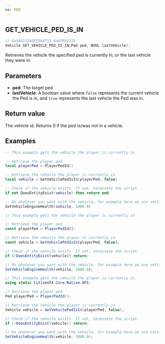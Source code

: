 ```yaml
---
ns: PED
---
```

## GET_VEHICLE_PED_IS_IN

```c
// 0x9A9112A0FE9A4713 0xAFE92319
Vehicle GET_VEHICLE_PED_IS_IN(Ped ped, BOOL lastVehicle);
```

Retrieves the vehicle the specified ped is currently in, or the last vehicle they were in.

## Parameters
* **ped**: The target ped
* **lastVehicle**: A boolean value where `false` represents the current vehicle the Ped is in, and `true` represents the last vehicle the Ped was in.

## Return value
The vehicle id. Returns 0 if the ped is/was not in a vehicle.

## Examples
```lua
-- This example gets the vehicle the player is currently in

-- Retrieve the player ped
local playerPed = PlayerPedId()

-- Retrieve the vehicle the player is currently in
local vehicle = GetVehiclePedIsIn(playerPed, false)

-- Check if the vehicle exists. If not, terminate the script.
if not DoesEntityExist(vehicle) then return end

-- Do whatever you want with the vehicle, for example here we are setting the vehicle's engine health to 1000
SetVehicleEngineHealth(vehicle, 1000.0)
```

```js
// This example gets the vehicle the player is currently in

// Retrieve the player ped
const playerPed = PlayerPedId();

// Retrieve the vehicle the player is currently in
const vehicle = GetVehiclePedIsIn(playerPed, false);

// Check if the vehicle exists. If not, terminate the script.
if (!DoesEntityExist(vehicle)) return;

// Do whatever you want with the vehicle, for example here we are setting the vehicle's engine health to 1000
SetVehicleEngineHealth(vehicle, 1000.0);
```

```cs
// This example gets the vehicle the player is currently in
using static CitizenFX.Core.Native.API;

// Retrieve the player ped
Ped playerPed = PlayerPedId();

// Retrieve the vehicle the player is currently in
Vehicle vehicle = GetVehiclePedIsIn(playerPed, false);

// Check if the vehicle exists. If not, terminate the script.
if (!DoesEntityExist(vehicle)) return;

// Do whatever you want with the vehicle, for example here we are setting the vehicle's engine health to 1000
SetVehicleEngineHealth(vehicle, 1000.0);
```
